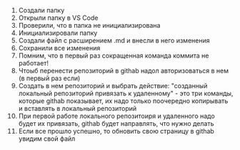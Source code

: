 1. Создали папку
2. Открыли папку в VS Code
3. Проверили, что в папка не инициализирована
4. Инициализировали папку
5. Создали файл c расширением .md и внесли в него изменения
6. Сохранили все изменения
7. Пoмним, что в первый раз сокращенная команда коммита не работает!
8. Чтоыб перенести репозиторий в githab надол авторизоваться в нем (в первый раз если)
9. Создать в нем репозиторий и выбрать действие: "созданный локальный репозиторий привязать к удаленному" - это три команды, которые githab показывает, их надо только поочередно копирывать и вставлять в локальный репозиторий
10. При первой работе локального репозитоиря и удаленного надо будет их привязать, githab будет направлять, что нужно делать
11. Если все прошло успешно, то обновить свою страницу в githab увидим свой файл

